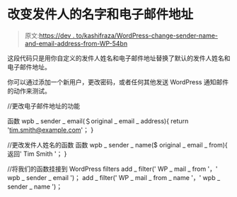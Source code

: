 # 改变发件人的名字和电子邮件地址

> 原文:[https://dev . to/kashifraza/WordPress-change-sender-name-and-email-address-from-WP-54bn](https://dev.to/kashifraza/wordpress-change-sender-name-and-email-address-from-wp-54bn)

这段代码只是用你自定义的发件人姓名和电子邮件地址替换了默认的发件人姓名和电子邮件地址。

你可以通过添加一个新用户，更改密码，或者任何其他发送 WordPress 通知邮件的动作来测试。

//更改电子邮件地址的功能

函数 wpb _ sender _ email(＄original _ email _ address){
return '[tim.smith@example.com](mailto:tim.smith@example.com)'；
}

//更改发件人姓名的函数
函数 wpb _ sender _ name($ original _ email _ from){
返回' Tim Smith '；
}

//将我们的函数挂接到 WordPress filters
add _ filter(' WP _ mail _ from '，' wpb _ sender _ email ')；
add _ filter(' WP _ mail _ from _ name '，' wpb _ sender _ name ')；